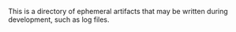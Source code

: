 This is a directory of ephemeral artifacts that may be written during
development, such as log files.
